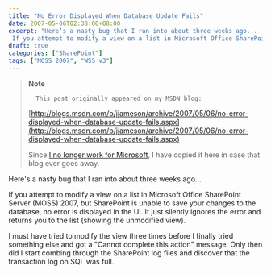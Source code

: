 ```yaml
---
title: "No Error Displayed When Database Update Fails"
date: 2007-05-06T02:38:00+08:00
excerpt: "Here’s a nasty bug that I ran into about three weeks ago... 
 If you attempt to modify a view on a list in Microsoft Office SharePoint Server (MOSS) 2007, but SharePoint is unable to save your changes to the database, no error is displayed in the UI..."
draft: true
categories: ["SharePoint"]
tags: ["MOSS 2007", "WSS v3"]
---
```


> **Note**
> 
> 
> 		This post originally appeared on my MSDN blog:  
>   
> 
> 
> [http://blogs.msdn.com/b/jjameson/archive/2007/05/06/no-error-displayed-when-database-update-fails.aspx](http://blogs.msdn.com/b/jjameson/archive/2007/05/06/no-error-displayed-when-database-update-fails.aspx)
> 
> 
> Since
> 		[I no longer work for Microsoft](/blog/jjameson/2011/09/02/last-day-with-microsoft), I have copied it here in case that 
> 		blog ever goes away.


Here's a nasty bug that I ran into about three weeks ago...

If you attempt to modify a view on a list in Microsoft Office SharePoint Server (MOSS) 2007, but SharePoint is unable to save your changes to the database, no error is displayed in the UI. It just silently ignores the error and returns you to the list (showing the unmodified view).

I must have tried to modify the view three times before I finally tried something else and got a "Cannot complete this action" message. Only then did I start combing through the SharePoint log files and discover that the transaction log on SQL was full.

